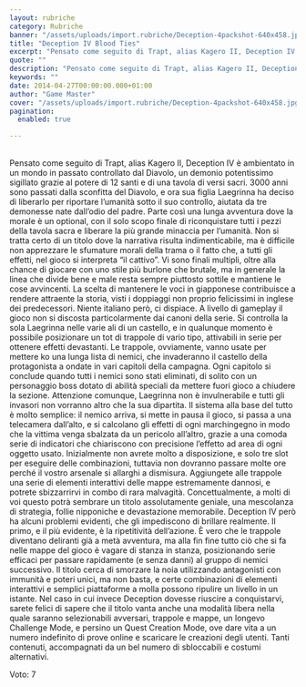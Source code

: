 ```yaml
---
layout: rubriche
category: Rubriche
banner: "/assets/uploads/import.rubriche/Deception-4packshot-640x458.jpg"
title: "Deception IV Blood Ties"
excerpt: "Pensato come seguito di Trapt, alias Kagero II, Deception IV è ambientato in un mondo in passato controllato dal Diavolo, un demonio potentissimo sigillato grazie al potere di 12 santi e di una tavola di versi sacri. 3000 anni sono passati dalla sconfitta del Diavolo, e ora sua figlia Laegrinna ha deciso di liberarlo per [&hellip"
quote: ""
description: "Pensato come seguito di Trapt, alias Kagero II, Deception IV è ambientato in un mondo in passato controllato dal Diavolo, un demonio potentissimo sigillato grazie al potere di 12 santi e di una tavola di versi sacri. 3000 anni sono passati dalla sconfitta del Diavolo, e ora sua figlia Laegrinna ha deciso di liberarlo per [&hellip"
keywords: ""
date: 2014-04-27T00:00:00.000+01:00
author: "Game Master"
cover: "/assets/uploads/import.rubriche/Deception-4packshot-640x458.jpg"
pagination:
  enabled: true

---
```


[](https://hotmc.com/wp-content/uploads/2014/04/Deception-4packshot.jpg)  
Pensato come seguito di Trapt, alias Kagero II, Deception IV è ambientato in un mondo in passato controllato dal Diavolo, un demonio potentissimo sigillato grazie al potere di 12 santi e di una tavola di versi sacri. 3000 anni sono passati dalla sconfitta del Diavolo, e ora sua figlia Laegrinna ha deciso di liberarlo per riportare l’umanità sotto il suo controllo, aiutata da tre demonesse nate dall’odio del padre. Parte così una lunga avventura dove la morale è un optional, con il solo scopo finale di riconquistare tutti i pezzi della tavola sacra e liberare la più grande minaccia per l’umanità. Non si tratta certo di un titolo dove la narrativa risulta indimenticabile, ma è difficile non apprezzare le sfumature morali della trama o il fatto che, a tutti gli effetti, nel gioco si interpreta “il cattivo”. Vi sono finali multipli, oltre alla chance di giocare con uno stile più burlone che brutale, ma in generale la linea che divide bene e male resta sempre piuttosto sottile e mantiene le cose avvincenti. La scelta di mantenere le voci in giapponese contribuisce a rendere attraente la storia, visti i doppiaggi non proprio felicissimi in inglese dei predecessori. Niente italiano però, ci dispiace. A livello di gameplay il gioco non si discosta particolarmente dai canoni della serie. Si controlla la sola Laegrinna nelle varie ali di un castello, e in qualunque momento è possibile posizionare un tot di trappole di vario tipo, attivabili in serie per ottenere effetti devastanti. Le trappole, ovviamente, vanno usate per mettere ko una lunga lista di nemici, che invaderanno il castello della protagonista a ondate in vari capitoli della campagna. Ogni capitolo si conclude quando tutti i nemici sono stati eliminati, di solito con un personaggio boss dotato di abilità speciali da mettere fuori gioco a chiudere la sezione. Attenzione comunque, Laegrinna non è invulnerabile e tutti gli invasori non vorranno altro che la sua dipartita. Il sistema alla base del tutto è molto semplice: il nemico arriva, si mette in pausa il gioco, si passa a una telecamera dall’alto, e si calcolano gli effetti di ogni marchingegno in modo che la vittima venga sbalzata da un pericolo all’altro, grazie a una comoda serie di indicatori che chiariscono con precisione l’effetto ad area di ogni oggetto usato. Inizialmente non avrete molto a disposizione, e solo tre slot per eseguire delle combinazioni, tuttavia non dovranno passare molte ore perché il vostro arsenale si allarghi a dismisura. Aggiungete alle trappole una serie di elementi interattivi delle mappe estremamente dannosi, e potrete sbizzarrirvi in combo di rara malvagità. Concettualmente, a molti di voi questo potrà sembrare un titolo assolutamente geniale, una mescolanza di strategia, follie nipponiche e devastazione memorabile. Deception IV però ha alcuni problemi evidenti, che gli impediscono di brillare realmente. Il primo, e il più evidente, è la ripetitività dell’azione. È vero che le trappole diventano deliranti già a metà avventura, ma alla fin fine tutto ciò che si fa nelle mappe del gioco è vagare di stanza in stanza, posizionando serie efficaci per passare rapidamente (e senza danni) al gruppo di nemici successivo. Il titolo cerca di smorzare la noia utilizzando antagonisti con immunità e poteri unici, ma non basta, e certe combinazioni di elementi interattivi e semplici piattaforme a molla possono ripulire un livello in un istante. Nel caso in cui invece Deception dovesse riuscire a conquistarvi, sarete felici di sapere che il titolo vanta anche una modalità libera nella quale saranno selezionabili avversari, trappole e mappe, un longevo Challenge Mode, e persino un Quest Creation Mode, ove dare vita a un numero indefinito di prove online e scaricare le creazioni degli utenti. Tanti contenuti, accompagnati da un bel numero di sbloccabili e costumi alternativi.

Voto: 7